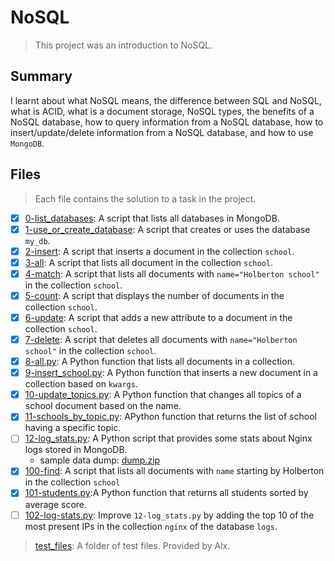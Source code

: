 # NoSQL

> This project was an introduction to NoSQL.

## Summary

I learnt about what NoSQL means, the difference between SQL and NoSQL, what is ACID, what is a document storage, NoSQL types, the benefits of a NoSQL database, how to query information from a NoSQL database, how to insert/update/delete information from a NoSQL database, and how to use `MongoDB`.

## Files

> Each file contains the solution to a task in the project.

- [x] [0-list_databases](https://github.com/Ebube-Ochemba/alx-backend-storage/blob/main/0x01-NoSQL/0-list_databases): A script that lists all databases in MongoDB.
- [x] [1-use_or_create_database](https://github.com/Ebube-Ochemba/alx-backend-storage/blob/main/0x01-NoSQL/1-use_or_create_database): A script that creates or uses the database `my_db`.
- [x] [2-insert](https://github.com/Ebube-Ochemba/alx-backend-storage/blob/main/0x01-NoSQL/2-insert): A script that inserts a document in the collection `school`.
- [x] [3-all](https://github.com/Ebube-Ochemba/alx-backend-storage/blob/main/0x01-NoSQL/3-all): A script that lists all document in the collection `school`.
- [x] [4-match](https://github.com/Ebube-Ochemba/alx-backend-storage/blob/main/0x01-NoSQL/4-match): A script that lists all documents with `name="Holberton school"` in the collection `school`.
- [x] [5-count](https://github.com/Ebube-Ochemba/alx-backend-storage/blob/main/0x01-NoSQL/5-count): A script that displays the number of documents in the collection `school`.
- [x] [6-update](https://github.com/Ebube-Ochemba/alx-backend-storage/blob/main/0x01-NoSQL/6-update): A script that adds a new attribute to a document in the collection `school`.
- [x] [7-delete](https://github.com/Ebube-Ochemba/alx-backend-storage/blob/main/0x01-NoSQL/7-delete): A script that deletes all documents with `name="Holberton school"` in the collection `school`.
- [x] [8-all.py](https://github.com/Ebube-Ochemba/alx-backend-storage/blob/main/0x01-NoSQL/8-all.py): A Python function that lists all documents in a collection.
- [x] [9-insert_school.py](https://github.com/Ebube-Ochemba/alx-backend-storage/blob/main/0x01-NoSQL/9-insert_school.py): A Python function that inserts a new document in a collection based on `kwargs`.
- [x] [10-update_topics.py](https://github.com/Ebube-Ochemba/alx-backend-storage/blob/main/0x01-NoSQL/10-update_topics.py): A Python function that changes all topics of a school document based on the name.
- [x] [11-schools_by_topic.py](https://github.com/Ebube-Ochemba/alx-backend-storage/blob/main/0x01-NoSQL/11-schools_by_topic.py): APython function that returns the list of school having a specific topic.
- [ ] [12-log_stats.py](https://github.com/Ebube-Ochemba/alx-backend-storage/blob/main/0x01-NoSQL/12-log_stats.py): A Python script that provides some stats about Nginx logs stored in MongoDB.
    - sample data dump: [dump.zip](./dump.zip)
- [x] [100-find](https://github.com/Ebube-Ochemba/alx-backend-storage/blob/main/0x01-NoSQL/100-find): A script that lists all documents with `name` starting by Holberton in the collection `school`
- [x] [101-students.py](https://github.com/Ebube-Ochemba/alx-backend-storage/blob/main/0x01-NoSQL/):A Python function that returns all students sorted by average score.
- [ ] [102-log-stats.py](https://github.com/Ebube-Ochemba/alx-backend-storage/blob/main/0x01-NoSQL/102-log-stats.py): Improve `12-log_stats.py` by adding the top 10 of the most present IPs in the collection `nginx` of the database `logs`.

> [test_files](): A folder of test files. Provided by Alx.
